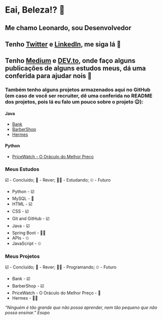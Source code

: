 # Eai, Beleza!? 👋

## Me chamo Leonardo, sou Desenvolvedor

## Tenho [Twitter](https://twitter.com/diasleonard0) e [LinkedIn](linkedin.com/in/leonardodiasdev), me siga lá 🫵
## Tenho [Medium](https://medium.com/@diasleonardo.0404) e [DEV.to](https://dev.to/diasleonard0), onde faço alguns publicações de alguns estudos meus, dá uma conferida para ajudar nois 🫶

### Também tenho alguns projetos armazenados aqui no GitHub (em caso de você ser recruiter, dê uma conferida no README dos projetos, pois lá eu falo um pouco sobre o projeto 😉):
#### Java
* [Bank](https://github.com/diasleonard0/Bank)
* [BarberShop](https://github.com/diasleonard0/BarberShop)
* [Hermes](https://github.com/diasleonard0/Hermes)

#### Python
* [PriceWatch - O Oráculo do Melhor Preço](https://github.com/diasleonard0/PriceWatch---O-Oraculo-do-Melhor-Preco)

### Meus Estudos
☑️ - Concluído; 🔄 - Rever; 👨‍💻 - Estudando; ⏲ - Futuro
* Python - ☑️
* MySQL - 🔄
* HTML - ☑️
* CSS - ☑️
* Git and GitHub - ☑️
* Java - ☑️
* Spring Boot - 👨‍💻
* APIs - ⏲
* JavaScript - ⏲

### Meus Projetos
☑️ - Concluído; 🔄 - Rever; 👨‍💻 - Programando; ⏲ - Futuro
* Bank - ☑️
* BarberShop - ☑️
* PriceWatch - O Oráculo do Melhor Preço - 🔄
* Hermes - 👨‍💻

*“Ninguém é tão grande que não possa aprender, nem tão pequeno que não possa ensinar.” Esopo*
